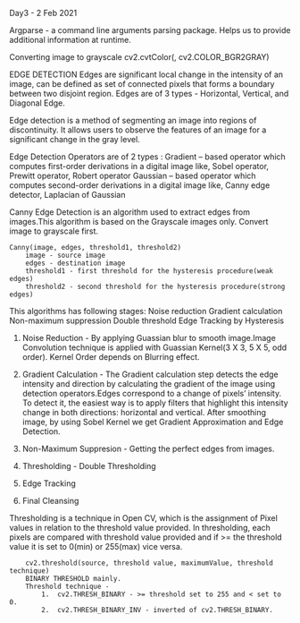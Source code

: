 Day3 - 2 Feb 2021

Argparse - a command line arguments parsing package.
Helps us to provide additional information at runtime.

Converting image to grayscale 
	cv2.cvtColor(<image-path>, cv2.COLOR_BGR2GRAY)

EDGE DETECTION
Edges are significant local change in the intensity of an image, can be defined as set of connected pixels that forms a boundary between two disjoint region. Edges are of 3 types - Horizontal, Vertical, and Diagonal Edge.

Edge detection is a method of segmenting an image into regions of discontinuity. It allows users to observe the features of an image for a significant change in the gray level.

Edge Detection Operators are of 2 types :
Gradient – based operator which computes first-order derivations in a digital image like, Sobel operator, Prewitt operator, Robert operator
Gaussian – based operator which computes second-order derivations in a digital image like, Canny edge detector, Laplacian of Gaussian 

Canny Edge Detection is an algorithm used to extract edges from images.This algorithm is based on the Grayscale images only.
Convert image to grayscale first.

	Canny(image, edges, threshold1, threshold2)
		image - source image 
		edges - destination image 
		threshold1 - first threshold for the hysteresis procedure(weak edges)
		threshold2 - second threshold for the hysteresis procedure(strong edges)
This algorithms has following stages:
	Noise reduction
	Gradient calculation
	Non-maximum suppression
	Double threshold
	Edge Tracking by Hysteresis

1) Noise Reduction - 
By applying Guassian blur to smooth image.Image Convolution technique is applied with Guassian Kernel(3 X 3, 5 X 5, odd order). Kernel Order depends on Blurring effect.

2) Gradient Calculation - 
The Gradient calculation step detects the edge intensity and direction by calculating the gradient of the image using detection operators.Edges correspond to a change of pixels’ intensity. To detect it, the easiest way is to apply filters that highlight this intensity change in both directions: horizontal and vertical.
After smoothing image, by using Sobel Kernel we get Gradient Approximation and Edge Detection.


3) Non-Maximum Suppresion - 
Getting the perfect edges from images.

4) Thresholding -
Double Thresholding 

5) Edge Tracking

6) Final Cleansing 

Thresholding is a technique in Open CV, which is the assignment of Pixel values in relation to the threshold value provided. In thresholding, each pixels are compared with threshold value provided and if >= the threshold value it is set to 0(min) or 255(max) vice versa.

		cv2.threshold(source, threshold value, maximumValue, threshold technique)
		BINARY THRESHOLD mainly.
		Threshold technique - 
			1.	cv2.THRESH_BINARY - >= threshold set to 255 and < set to 0.
			2.	cv2.THRESH_BINARY_INV - inverted of cv2.THRESH_BINARY.
